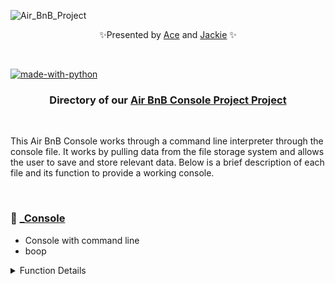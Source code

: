 ![Air_BnB_Project](https://github.com/Ace-Quantum/atlas-AirBnB_clone/assets/144152489/60bf2f38-3c18-4ff7-8a6d-08c985806389)

<p align="center">
✨Presented by <a href="https://github.com/Ace-Quantum">Ace</a> and  <a href="https://github.com/Srixx24/">Jackie</a> ✨
</p>

<br>

[![made-with-python](https://img.shields.io/badge/Made%20with-Python-1f425f.svg)](https://www.python.org/)

<h3><p align="center">
Directory of our <a href="https://github.com/Ace-Quantum/atlas-AirBnB_clone">Air BnB Console Project Project</a>
</p></h3>

<br>

This Air BnB Console works through a command line interpreter through the console file. It works by pulling data from the file storage system and allows the user to save and store relevant data.
Below is a brief description of each file and its function to provide a working console.

<br>

### 🌟 [_Console](https://github.com/Ace-Quantum/atlas-AirBnB_clone/blob/main/console.py)
- Console with command line
- boop
<details>
<summary>Function Details</summary>
<ul><li>
